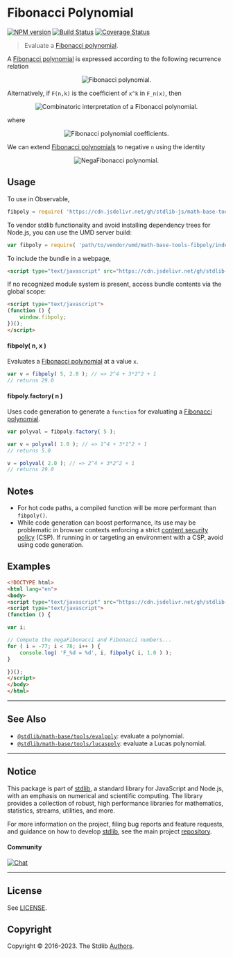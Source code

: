 <!--

@license Apache-2.0

Copyright (c) 2018 The Stdlib Authors.

Licensed under the Apache License, Version 2.0 (the "License");
you may not use this file except in compliance with the License.
You may obtain a copy of the License at

   http://www.apache.org/licenses/LICENSE-2.0

Unless required by applicable law or agreed to in writing, software
distributed under the License is distributed on an "AS IS" BASIS,
WITHOUT WARRANTIES OR CONDITIONS OF ANY KIND, either express or implied.
See the License for the specific language governing permissions and
limitations under the License.

-->

# Fibonacci Polynomial

[![NPM version][npm-image]][npm-url] [![Build Status][test-image]][test-url] [![Coverage Status][coverage-image]][coverage-url] <!-- [![dependencies][dependencies-image]][dependencies-url] -->

> Evaluate a [Fibonacci polynomial][fibonacci-polynomials].

<section class="intro">

A [Fibonacci polynomial][fibonacci-polynomials] is expressed according to the following recurrence relation

<!-- <equation class="equation" label="eq:fibonacci_polynomial" align="center" raw="F_n(x) = \begin{cases}0 & \textrm{if}\ n = 0\\1 & \textrm{if}\ n = 1\\x \cdot F_{n-1}(x) + F_{n-2}(x) & \textrm{if}\ n \geq 2\end{cases}" alt="Fibonacci polynomial."> -->

<div class="equation" align="center" data-raw-text="F_n(x) = \begin{cases}0 &amp; \textrm{if}\ n = 0\\1 &amp; \textrm{if}\ n = 1\\x \cdot F_{n-1}(x) + F_{n-2}(x) &amp; \textrm{if}\ n \geq 2\end{cases}" data-equation="eq:fibonacci_polynomial">
    <img src="https://cdn.jsdelivr.net/gh/stdlib-js/stdlib@7e0a95722efd9c771b129597380c63dc6715508b/lib/node_modules/@stdlib/math/base/tools/fibpoly/docs/img/equation_fibonacci_polynomial.svg" alt="Fibonacci polynomial.">
    <br>
</div>

<!-- </equation> -->

Alternatively, if `F(n,k)` is the coefficient of `x^k` in `F_n(x)`, then

<!-- <equation class="equation" label="eq:fibonacci_polynomial_combinatoric" align="center" raw="F_n(x) = \sum_{k = 0}^n F(n,k) x^k" alt="Combinatoric interpretation of a Fibonacci polynomial."> -->

<div class="equation" align="center" data-raw-text="F_n(x) = \sum_{k = 0}^n F(n,k) x^k" data-equation="eq:fibonacci_polynomial_combinatoric">
    <img src="https://cdn.jsdelivr.net/gh/stdlib-js/stdlib@7e0a95722efd9c771b129597380c63dc6715508b/lib/node_modules/@stdlib/math/base/tools/fibpoly/docs/img/equation_fibonacci_polynomial_combinatoric.svg" alt="Combinatoric interpretation of a Fibonacci polynomial.">
    <br>
</div>

<!-- </equation> -->

where

<!-- <equation class="equation" label="eq:fibonacci_polynomial_coefficients" align="center" raw="F(n,k) = {{\frac{n+k-1}{2}} \choose {k}}" alt="Fibonacci polynomial coefficients."> -->

<div class="equation" align="center" data-raw-text="F(n,k) = {{\frac{n+k-1}{2}} \choose {k}}" data-equation="eq:fibonacci_polynomial_coefficients">
    <img src="https://cdn.jsdelivr.net/gh/stdlib-js/stdlib@7e0a95722efd9c771b129597380c63dc6715508b/lib/node_modules/@stdlib/math/base/tools/fibpoly/docs/img/equation_fibonacci_polynomial_coefficients.svg" alt="Fibonacci polynomial coefficients.">
    <br>
</div>

<!-- </equation> -->

We can extend [Fibonacci polynomials][fibonacci-polynomials] to negative `n` using the identity

<!-- <equation class="equation" label="eq:negafibonacci_polynomial" align="center" raw="F_{-n}(x) = (-1)^{n-1} F_n(x)" alt="NegaFibonacci polynomial."> -->

<div class="equation" align="center" data-raw-text="F_{-n}(x) = (-1)^{n-1} F_n(x)" data-equation="eq:negafibonacci_polynomial">
    <img src="https://cdn.jsdelivr.net/gh/stdlib-js/stdlib@7e0a95722efd9c771b129597380c63dc6715508b/lib/node_modules/@stdlib/math/base/tools/fibpoly/docs/img/equation_negafibonacci_polynomial.svg" alt="NegaFibonacci polynomial.">
    <br>
</div>

<!-- </equation> -->

</section>

<!-- /.intro -->



<section class="usage">

## Usage

To use in Observable,

```javascript
fibpoly = require( 'https://cdn.jsdelivr.net/gh/stdlib-js/math-base-tools-fibpoly@umd/browser.js' )
```

To vendor stdlib functionality and avoid installing dependency trees for Node.js, you can use the UMD server build:

```javascript
var fibpoly = require( 'path/to/vendor/umd/math-base-tools-fibpoly/index.js' )
```

To include the bundle in a webpage,

```html
<script type="text/javascript" src="https://cdn.jsdelivr.net/gh/stdlib-js/math-base-tools-fibpoly@umd/browser.js"></script>
```

If no recognized module system is present, access bundle contents via the global scope:

```html
<script type="text/javascript">
(function () {
    window.fibpoly;
})();
</script>
```

#### fibpoly( n, x )

Evaluates a [Fibonacci polynomial][fibonacci-polynomials] at a value `x`.

```javascript
var v = fibpoly( 5, 2.0 ); // => 2^4 + 3*2^2 + 1
// returns 29.0
```

#### fibpoly.factory( n )

Uses code generation to generate a `function` for evaluating a [Fibonacci polynomial][fibonacci-polynomials].

```javascript
var polyval = fibpoly.factory( 5 );

var v = polyval( 1.0 ); // => 1^4 + 3*1^2 + 1
// returns 5.0

v = polyval( 2.0 ); // => 2^4 + 3*2^2 + 1
// returns 29.0
```

</section>

<!-- /.usage -->

<section class="notes">

## Notes

-   For hot code paths, a compiled function will be more performant than `fibpoly()`.
-   While code generation can boost performance, its use may be problematic in browser contexts enforcing a strict [content security policy][mdn-csp] (CSP). If running in or targeting an environment with a CSP, avoid using code generation.

</section>

<!-- /.notes -->

<section class="examples">

## Examples

<!-- eslint no-undef: "error" -->

```html
<!DOCTYPE html>
<html lang="en">
<body>
<script type="text/javascript" src="https://cdn.jsdelivr.net/gh/stdlib-js/math-base-tools-fibpoly@umd/browser.js"></script>
<script type="text/javascript">
(function () {

var i;

// Compute the negaFibonacci and Fibonacci numbers...
for ( i = -77; i < 78; i++ ) {
    console.log( 'F_%d = %d', i, fibpoly( i, 1.0 ) );
}

})();
</script>
</body>
</html>
```

</section>

<!-- /.examples -->

<!-- Section for related `stdlib` packages. Do not manually edit this section, as it is automatically populated. -->

<section class="related">

* * *

## See Also

-   <span class="package-name">[`@stdlib/math-base/tools/evalpoly`][@stdlib/math/base/tools/evalpoly]</span><span class="delimiter">: </span><span class="description">evaluate a polynomial.</span>
-   <span class="package-name">[`@stdlib/math-base/tools/lucaspoly`][@stdlib/math/base/tools/lucaspoly]</span><span class="delimiter">: </span><span class="description">evaluate a Lucas polynomial.</span>

</section>

<!-- /.related -->

<!-- Section for all links. Make sure to keep an empty line after the `section` element and another before the `/section` close. -->


<section class="main-repo" >

* * *

## Notice

This package is part of [stdlib][stdlib], a standard library for JavaScript and Node.js, with an emphasis on numerical and scientific computing. The library provides a collection of robust, high performance libraries for mathematics, statistics, streams, utilities, and more.

For more information on the project, filing bug reports and feature requests, and guidance on how to develop [stdlib][stdlib], see the main project [repository][stdlib].

#### Community

[![Chat][chat-image]][chat-url]

---

## License

See [LICENSE][stdlib-license].


## Copyright

Copyright &copy; 2016-2023. The Stdlib [Authors][stdlib-authors].

</section>

<!-- /.stdlib -->

<!-- Section for all links. Make sure to keep an empty line after the `section` element and another before the `/section` close. -->

<section class="links">

[npm-image]: http://img.shields.io/npm/v/@stdlib/math-base-tools-fibpoly.svg
[npm-url]: https://npmjs.org/package/@stdlib/math-base-tools-fibpoly

[test-image]: https://github.com/stdlib-js/math-base-tools-fibpoly/actions/workflows/test.yml/badge.svg?branch=main
[test-url]: https://github.com/stdlib-js/math-base-tools-fibpoly/actions/workflows/test.yml?query=branch:main

[coverage-image]: https://img.shields.io/codecov/c/github/stdlib-js/math-base-tools-fibpoly/main.svg
[coverage-url]: https://codecov.io/github/stdlib-js/math-base-tools-fibpoly?branch=main

<!--

[dependencies-image]: https://img.shields.io/david/stdlib-js/math-base-tools-fibpoly.svg
[dependencies-url]: https://david-dm.org/stdlib-js/math-base-tools-fibpoly/main

-->

[chat-image]: https://img.shields.io/gitter/room/stdlib-js/stdlib.svg
[chat-url]: https://gitter.im/stdlib-js/stdlib/

[stdlib]: https://github.com/stdlib-js/stdlib

[stdlib-authors]: https://github.com/stdlib-js/stdlib/graphs/contributors

[umd]: https://github.com/umdjs/umd
[es-module]: https://developer.mozilla.org/en-US/docs/Web/JavaScript/Guide/Modules

[deno-url]: https://github.com/stdlib-js/math-base-tools-fibpoly/tree/deno
[umd-url]: https://github.com/stdlib-js/math-base-tools-fibpoly/tree/umd
[esm-url]: https://github.com/stdlib-js/math-base-tools-fibpoly/tree/esm
[branches-url]: https://github.com/stdlib-js/math-base-tools-fibpoly/blob/main/branches.md

[stdlib-license]: https://raw.githubusercontent.com/stdlib-js/math-base-tools-fibpoly/main/LICENSE

[fibonacci-polynomials]: https://en.wikipedia.org/wiki/Fibonacci_polynomials

[mdn-csp]: https://developer.mozilla.org/en-US/docs/Web/HTTP/CSP

<!-- <related-links> -->

[@stdlib/math/base/tools/evalpoly]: https://github.com/stdlib-js/math-base-tools-evalpoly/tree/umd

[@stdlib/math/base/tools/lucaspoly]: https://github.com/stdlib-js/math-base-tools-lucaspoly/tree/umd

<!-- </related-links> -->

</section>

<!-- /.links -->

